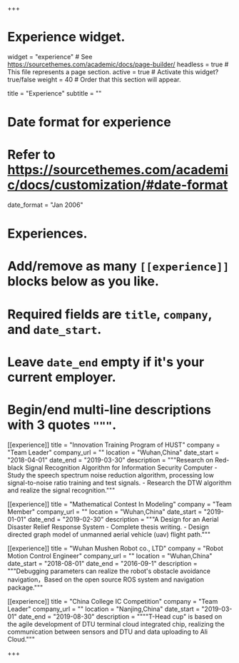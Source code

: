 +++

# Experience widget.

widget = "experience" # See https://sourcethemes.com/academic/docs/page-builder/ headless = true # This file represents a page section. active = true # Activate this widget? true/false weight = 40 # Order that this section will appear.

title = "Experience" subtitle = ""

# Date format for experience

# Refer to https://sourcethemes.com/academic/docs/customization/#date-format

date_format = "Jan 2006"

# Experiences.

# Add/remove as many `[[experience]]` blocks below as you like.

# Required fields are `title`, `company`, and `date_start`.

# Leave `date_end` empty if it's your current employer.

# Begin/end multi-line descriptions with 3 quotes `"""`.

[[experience]] title = "Innovation Training Program of HUST" company = "Team Leader" company_url = "" location = "Wuhan,China" date_start = "2018-04-01" date_end = "2019-03-30" description = """Research on Red-black Signal Recognition Algorithm for Information Security Computer - Study the speech spectrum noise reduction algorithm, processing low signal-to-noise ratio training and test signals. - Research the DTW algorithm and realize the signal recognition."""

[[experience]] title = "Mathematical Contest In Modeling" company = "Team Member" company_url = "" location = "Wuhan,China" date_start = "2019-01-01" date_end = "2019-02-30" description = """A Design for an Aerial Disaster Relief Response System - Complete thesis writing. - Design directed graph model of unmanned aerial vehicle (uav) flight path."""

[[experience]] title = "Wuhan Mushen Robot co., LTD" company = "Robot Motion Control Engineer" company_url = "" location = "Wuhan,China" date_start = "2018-08-01" date_end = "2016-09-1" description = """Debugging parameters can realize the robot's obstacle avoidance navigation，Based on the open source ROS system and navigation package."""

[[experience]] title = "China College IC Competition" company = "Team Leader" company_url = "" location = "Nanjing,China" date_start = "2019-03-01" date_end = "2019-08-30" description = """"T-Head  cup" is based on the agile development of DTU terminal cloud integrated chip, realizing the communication between sensors and DTU and data uploading to Ali Cloud."""

+++